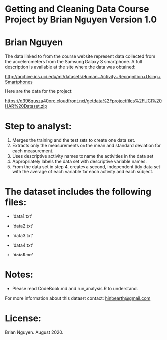 Getting and Cleaning Data Course Project by Brian Nguyen
Version 1.0
==================================================================
Brian Nguyen
==================================================================

The data linked to from the course website represent data collected from the accelerometers from the Samsung Galaxy S smartphone. A full description is available at the site where the data was obtained:

http://archive.ics.uci.edu/ml/datasets/Human+Activity+Recognition+Using+Smartphones

Here are the data for the project:

https://d396qusza40orc.cloudfront.net/getdata%2Fprojectfiles%2FUCI%20HAR%20Dataset.zip

Step to analyst:
======================================

1. Merges the training and the test sets to create one data set.
2. Extracts only the measurements on the mean and standard deviation for each measurement.
3. Uses descriptive activity names to name the activities in the data set
4. Appropriately labels the data set with descriptive variable names.
5. From the data set in step 4, creates a second, independent tidy data set with the average of each variable for each activity and each subject.

The dataset includes the following files:
=========================================

- 'data1.txt'

- 'data2.txt'

- 'data3.txt'

- 'data4.txt'

- 'data5.txt'

Notes: 
======
- Please read CodeBook.md and run_analysis.R to understand.

For more information about this dataset contact: hinbearth@gmail.com

License:
========
Brian Nguyen. August 2020.
